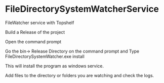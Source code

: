 # FileDirectorySystemWatcherService
FileWatcher service with Topshelf
 
 Build a Release of the project
 
 Open the command prompt
 
 Go the bin-> Release Directory on the command prompt  and 
 Type     FileDirectorySystemWatcher.exe install   
 
 This will install the program as windows service.
 
 Add files to the directory or folders you are watching and check the logs.
